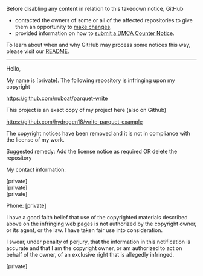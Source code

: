 Before disabling any content in relation to this takedown notice, GitHub
- contacted the owners of some or all of the affected repositories to give them an opportunity to [make changes](https://docs.github.com/en/github/site-policy/dmca-takedown-policy#a-how-does-this-actually-work).
- provided information on how to [submit a DMCA Counter Notice](https://docs.github.com/en/articles/guide-to-submitting-a-dmca-counter-notice).

To learn about when and why GitHub may process some notices this way, please visit our [README](https://github.com/github/dmca/blob/master/README.md).

---

Hello,

My name is [private]. The following repository is infringing upon my copyright

https://github.com/nuboat/parquet-write

This project is an exact copy of my project here (also on Github)

https://github.com/hydrogen18/write-parquet-example

The copyright notices have been removed and it is not in compliance with the license of my work.

Suggested remedy: Add the license notice as required OR delete the repository

My contact information:

[private]  
[private]  
[private]

Phone: [private]

I have a good faith belief that use of the copyrighted materials described above on the infringing web pages is not authorized by the copyright owner, or its agent, or the law. I have taken fair use into consideration.

I swear, under penalty of perjury, that the information in this notification is accurate and that I am the copyright owner, or am authorized to act on behalf of the owner, of an exclusive right that is allegedly infringed.

[private]
